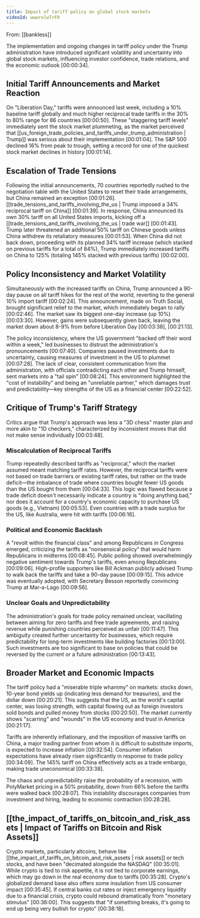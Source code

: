 ```yaml
---
title: Impact of tariff policy on global stock markets
videoId: wwwrolwTrF0
---
```


From: [[bankless]] <br/> 

The implementation and ongoing changes in tariff policy under the Trump administration have introduced significant volatility and uncertainty into global stock markets, influencing investor confidence, trade relations, and the economic outlook <a class="yt-timestamp" data-t="00:00:34">[00:00:34]</a>.

## Initial Tariff Announcements and Market Reaction

On "Liberation Day," tariffs were announced last week, including a 10% baseline tariff globally and much higher reciprocal trade tariffs in the 30% to 80% range for 86 countries <a class="yt-timestamp" data-t="00:00:50">[00:00:50]</a>. These "staggering tariff levels" immediately sent the stock market plummeting, as the market perceived that [[us_foreign_trade_policies_and_tariffs_under_trump_administration | Trump]] was serious about their implementation <a class="yt-timestamp" data-t="00:01:04">[00:01:04]</a>. The S&P 500 declined 16% from peak to trough, setting a record for one of the quickest stock market declines in history <a class="yt-timestamp" data-t="00:01:14">[00:01:14]</a>.

## Escalation of Trade Tensions

Following the initial announcements, 70 countries reportedly rushed to the negotiation table with the United States to reset their trade arrangements, but China remained an exception <a class="yt-timestamp" data-t="00:01:26">[00:01:26]</a>. [[trade_tensions_and_tariffs_involving_the_us | Trump imposed a 34% reciprocal tariff on China]] <a class="yt-timestamp" data-t="00:01:39">[00:01:39]</a>. In response, China announced its own 30% tariff on all United States imports, kicking off a [[trade_tensions_and_tariffs_involving_the_us | trade war]] <a class="yt-timestamp" data-t="00:01:43">[00:01:43]</a>. Trump later threatened an additional 50% tariff on Chinese goods unless China withdrew its retaliatory measures <a class="yt-timestamp" data-t="00:01:53">[00:01:53]</a>. When China did not back down, proceeding with its planned 34% tariff increase (which stacked on previous tariffs for a total of 84%), Trump immediately increased tariffs on China to 125% (totaling 145% stacked with previous tariffs) <a class="yt-timestamp" data-t="00:02:00">[00:02:00]</a>.

## Policy Inconsistency and Market Volatility

Simultaneously with the increased tariffs on China, Trump announced a 90-day pause on all tariff hikes for the rest of the world, reverting to the general 10% import tariff <a class="yt-timestamp" data-t="00:02:24">[00:02:24]</a>. This announcement, made on Truth Social, brought significant relief to the market, which immediately began to rally <a class="yt-timestamp" data-t="00:02:46">[00:02:46]</a>. The market saw its biggest one-day increase (up 10%) <a class="yt-timestamp" data-t="00:03:30">[00:03:30]</a>. However, gains were subsequently given back, leaving the market down about 8-9% from before Liberation Day <a class="yt-timestamp" data-t="00:03:38">[00:03:38]</a>, <a class="yt-timestamp" data-t="00:21:13">[00:21:13]</a>.

The policy inconsistency, where the US government "backed off their word within a week," led businesses to distrust the administration's pronouncements <a class="yt-timestamp" data-t="00:07:40">[00:07:40]</a>. Companies paused investments due to uncertainty, causing measures of investment in the US to plummet <a class="yt-timestamp" data-t="00:07:28">[00:07:28]</a>. The lack of clear, consistent communication from the administration, with officials contradicting each other and Trump himself, sent markets into a "tail spin" <a class="yt-timestamp" data-t="00:08:24">[00:08:24]</a>. This environment highlighted the "cost of instability" and being an "unreliable partner," which damages trust and predictability—key strengths of the US as a financial center <a class="yt-timestamp" data-t="00:22:52">[00:22:52]</a>.

## Critique of Trump's Tariff Strategy

Critics argue that Trump's approach was less a "3D chess" master plan and more akin to "1D checkers," characterized by inconsistent moves that did not make sense individually <a class="yt-timestamp" data-t="00:03:48">[00:03:48]</a>.

### Miscalculation of Reciprocal Tariffs
Trump repeatedly described tariffs as "reciprocal," which the market assumed meant matching tariff rates. However, the reciprocal tariffs were not based on trade barriers or existing tariff rates, but rather on the trade deficit—the imbalance of trade where countries bought fewer US goods than the US bought from them <a class="yt-timestamp" data-t="00:04:33">[00:04:33]</a>. This logic was flawed because a trade deficit doesn't necessarily indicate a country is "doing anything bad," nor does it account for a country's economic capacity to purchase US goods (e.g., Vietnam) <a class="yt-timestamp" data-t="00:05:53">[00:05:53]</a>. Even countries with a trade surplus for the US, like Australia, were hit with tariffs <a class="yt-timestamp" data-t="00:06:16">[00:06:16]</a>.

### Political and Economic Backlash
A "revolt within the financial class" and among Republicans in Congress emerged, criticizing the tariffs as "nonsensical policy" that would harm Republicans in midterms <a class="yt-timestamp" data-t="00:08:45">[00:08:45]</a>. Public polling showed overwhelmingly negative sentiment towards Trump's tariffs, even among Republicans <a class="yt-timestamp" data-t="00:09:06">[00:09:06]</a>. High-profile supporters like Bill Ackman publicly advised Trump to walk back the tariffs and take a 90-day pause <a class="yt-timestamp" data-t="00:09:15">[00:09:15]</a>. This advice was eventually adopted, with Secretary Besson reportedly convincing Trump at Mar-a-Lago <a class="yt-timestamp" data-t="00:09:56">[00:09:56]</a>.

### Unclear Goals and Unpredictability
The administration's goals for trade policy remained unclear, vacillating between aiming for zero tariffs and free trade agreements, and raising revenue while punishing countries perceived as unfair <a class="yt-timestamp" data-t="00:11:47">[00:11:47]</a>. This ambiguity created further uncertainty for businesses, which require predictability for long-term investments like building factories <a class="yt-timestamp" data-t="00:13:00">[00:13:00]</a>. Such investments are too significant to base on policies that could be reversed by the current or a future administration <a class="yt-timestamp" data-t="00:13:43">[00:13:43]</a>.

## Broader Market and Economic Impacts

The tariff policy had a "miserable triple whammy" on markets: stocks down, 10-year bond yields up (indicating less demand for treasuries), and the dollar down <a class="yt-timestamp" data-t="00:20:21">[00:20:21]</a>. This suggests that the US, as the world's capital center, was losing strength, with capital flowing out as foreign investors sold bonds and pulled money from stocks <a class="yt-timestamp" data-t="00:20:50">[00:20:50]</a>. The market currently shows "scarring" and "wounds" in the US economy and trust in America <a class="yt-timestamp" data-t="00:21:17">[00:21:17]</a>.

Tariffs are inherently inflationary, and the imposition of massive tariffs on China, a major trading partner from whom it is difficult to substitute imports, is expected to increase inflation <a class="yt-timestamp" data-t="00:32:54">[00:32:54]</a>. Consumer inflation expectations have already risen significantly in response to trade policy <a class="yt-timestamp" data-t="00:34:09">[00:34:09]</a>. The 145% tariff on China effectively acts as a trade embargo, making trade uneconomical <a class="yt-timestamp" data-t="00:33:38">[00:33:38]</a>.

The chaos and unpredictability raise the probability of a recession, with PolyMarket pricing in a 50% probability, down from 66% before the tariffs were walked back <a class="yt-timestamp" data-t="00:28:07">[00:28:07]</a>. This instability discourages companies from investment and hiring, leading to economic contraction <a class="yt-timestamp" data-t="00:28:28">[00:28:28]</a>.

## [[the_impact_of_tariffs_on_bitcoin_and_risk_assets | Impact of Tariffs on Bitcoin and Risk Assets]]

Crypto markets, particularly altcoins, behave like [[the_impact_of_tariffs_on_bitcoin_and_risk_assets | risk assets]] or tech stocks, and have been "decimated alongside the NASDAQ" <a class="yt-timestamp" data-t="00:35:01">[00:35:01]</a>. While crypto is tied to risk appetite, it is not tied to corporate earnings, which may go down in the real economy due to tariffs <a class="yt-timestamp" data-t="00:35:28">[00:35:28]</a>. Crypto's globalized demand base also offers some insulation from US consumer impact <a class="yt-timestamp" data-t="00:35:45">[00:35:45]</a>. If central banks cut rates or inject emergency liquidity due to a financial crisis, crypto could rebound dramatically from "monetary stimulus" <a class="yt-timestamp" data-t="00:36:00">[00:36:00]</a>. This suggests that "if something breaks, it's going to end up being very bullish for crypto" <a class="yt-timestamp" data-t="00:38:18">[00:38:18]</a>.